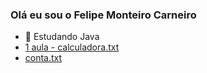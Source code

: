 ### Olá eu sou o Felipe Monteiro Carneiro

- 🌱 Estudando Java 
- [1 aula - calculadora.txt](https://github.com/FelipeMonteiroo/FelipeMonteiroo/files/11568135/1.aula.-.calculadora.txt)
- [conta.txt](https://github.com/FelipeMonteiroo/FelipeMonteiroo/files/11568139/conta.txt)
